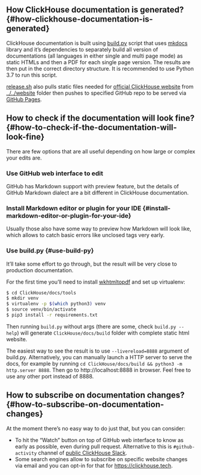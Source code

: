 ## How ClickHouse documentation is generated? {#how-clickhouse-documentation-is-generated}

ClickHouse documentation is built using [build.py](build.py) script that uses [mkdocs](https://www.mkdocs.org) library and it’s dependencies to separately build all version of documentations (all languages in either single and multi page mode) as static HTMLs and then a PDF for each single page version. The results are then put in the correct directory structure. It is recommended to use Python 3.7 to run this script.

[release.sh](release.sh) also pulls static files needed for [official ClickHouse website](https://clickhouse.tech) from [../../website](../../website) folder then pushes to specified GitHub repo to be served via [GitHub Pages](https://pages.github.com).

## How to check if the documentation will look fine? {#how-to-check-if-the-documentation-will-look-fine}

There are few options that are all useful depending on how large or complex your edits are.

### Use GitHub web interface to edit

GitHub has Markdown support with preview feature, but the details of GitHub Markdown dialect are a bit different in ClickHouse documentation.

### Install Markdown editor or plugin for your IDE {#install-markdown-editor-or-plugin-for-your-ide}

Usually those also have some way to preview how Markdown will look like, which allows to catch basic errors like unclosed tags very early.

### Use build.py {#use-build-py}

It’ll take some effort to go through, but the result will be very close to production documentation.

For the first time you’ll need to install [wkhtmltopdf](https://wkhtmltopdf.org/) and set up virtualenv:

``` bash
$ cd ClickHouse/docs/tools
$ mkdir venv
$ virtualenv -p $(which python3) venv
$ source venv/bin/activate
$ pip3 install -r requirements.txt
```

Then running `build.py` without args (there are some, check `build.py --help`) will generate `ClickHouse/docs/build` folder with complete static html website.

The easiest way to see the result is to use `--livereload=8888` argument of build.py. Alternatively, you can manually launch a HTTP server to serve the docs, for example by running `cd ClickHouse/docs/build && python3 -m http.server 8888`. Then go to http://localhost:8888 in browser. Feel free to use any other port instead of 8888.

## How to subscribe on documentation changes? {#how-to-subscribe-on-documentation-changes}

At the moment there’s no easy way to do just that, but you can consider:

-   To hit the “Watch” button on top of GitHub web interface to know as early as possible, even during pull request. Alternative to this is `#github-activity` channel of [public ClickHouse Slack](https://join.slack.com/t/clickhousedb/shared_invite/enQtOTUzMjM4ODQwNTc5LWJmMjE3Yjc2YmI1ZDBlZmI4ZTc3OWY3ZTIwYTljYzY4MzBlODM3YzBjZTc1YmYyODRlZTJkYTgzYzBiNTA2Yjk).
-   Some search engines allow to subscribe on specific website changes via email and you can opt-in for that for https://clickhouse.tech.
